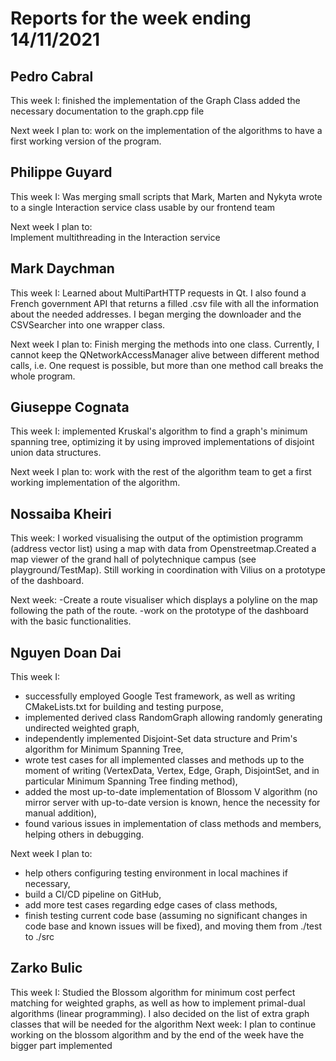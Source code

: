 # Reports for the week ending 14/11/2021

## Pedro Cabral 

This week I:
  finished the implementation of the Graph Class
  added the necessary documentation to the graph.cpp file

Next week I plan to: 
  work on the implementation of the algorithms to have a first working
  version of the program.

## Philippe Guyard

This week I: 
    Was merging small scripts that Mark, Marten and Nykyta wrote to a single Interaction service class
    usable by our frontend team

Next week I plan to:  
    Implement multithreading in the Interaction service
    
## Mark Daychman
This week I:
  Learned about MultiPartHTTP requests in Qt. 
  I also found a French government API that returns a filled .csv file with all the information about the needed addresses.
  I began merging the downloader and the CSVSearcher into one wrapper class.
  
Next week I plan to:
  Finish merging the methods into one class. Currently, I cannot keep the QNetworkAccessManager alive between different method calls, i.e.
  One request is possible, but more than one method call breaks the whole program.

## Giuseppe Cognata

This week I:
  implemented Kruskal's algorithm to find a graph's minimum spanning tree, optimizing it by using improved implementations of disjoint union data structures.
  
 Next week I plan to:
  work with the rest of the algorithm team to get a first working implementation of the algorithm.
  
## Nossaiba Kheiri

This week: 
I worked visualising the output of the optimistion programm (address vector list) using a map with data from Openstreetmap.Created a map viewer of the grand hall of polytechnique campus (see playground/TestMap). Still working in coordination with Vilius on a prototype of the dashboard.

Next week: 
-Create a route visualiser which displays a polyline on the map following the path of the route.
-work on the prototype of the dashboard with the basic functionalities.

## Nguyen Doan Dai
This week I:
  - successfully employed Google Test framework, as well as writing CMakeLists.txt for building and testing purpose, 
  - implemented derived class RandomGraph allowing randomly generating undirected weighted graph,
  - independently implemented Disjoint-Set data structure and Prim's algorithm for Minimum Spanning Tree, 
  - wrote test cases for all implemented classes and methods up to the moment of writing (VertexData, Vertex, Edge, Graph, DisjointSet, and in particular Minimum Spanning Tree finding method), 
  - added the most up-to-date implementation of Blossom V algorithm (no mirror server with up-to-date version is known, hence the necessity for manual addition), 
  - found various issues in implementation of class methods and members, helping others in debugging.

Next week I plan to:
  - help others configuring testing environment in local machines if necessary,
  - build a CI/CD pipeline on GitHub,
  - add more test cases regarding edge cases of class methods,
  - finish testing current code base (assuming no significant changes in code base and known issues will be fixed), and moving them from ./test to ./src

## Zarko Bulic
This week I:
  Studied the Blossom algorithm for minimum cost perfect matching for weighted graphs, as well as how to implement primal-dual algorithms (linear programming). I also
  decided on the list of extra graph classes that will be needed for the algorithm
Next week:
  I plan to continue working on the blossom algorithm and by the end of the week have the bigger part implemented
